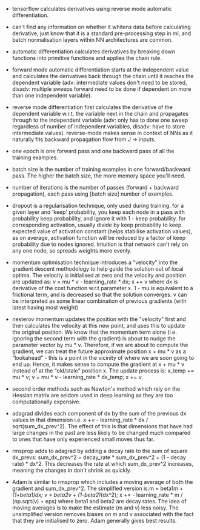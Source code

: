 - tensorflow calculates derivatives using reverse mode automatic differentiation.

- can't find any information on whether it whitens data before calculating derivative, just know that it is a standard pre-processing step in ml, and batch normalisation layers within NN architectures are common.

- automatic differentiation calculates derivatives by breaking down functions into primitive functions and applies the chain rule.

- forward mode automatic differentiation starts at the independent value and calculates the derivatives back through the chain until it reaches the dependent variable (adv: intermediate values don't need to be stored, disadv: multiple sweeps forward need to be done if dependent on more than one independent variable).

- reverse mode differentiation first calculates the derivative of the dependent variable w.r.t. the variable next in the chain and propagates through to the independent variable (adv: only has to done one sweep regardless of number of independent variables, disadv: have to store intermediate values). reverse-mode makes sense in context of NNs as it naturally fits backward propagation flow from J -> inputs.

- one epoch is one forward pass and one backward pass of all the training examples.

- batch size is the number of training examples in one forward/backward pass. The higher the batch size, the more memory space you'll need.

- number of iterations is the number of passes (forward + backward propagation), each pass using [batch size] number of examples.

- dropout is a regularisation technique, only used during training. for a given layer and 'keep' probability, you keep each node in a pass with probability keep probability, and ignore it with 1 - keep probability. for corresponding activation, usually divide by keep probability to keep expected value of activation constant (helps stabilise activation values), as on average, activation function will be reduced by a factor of keep probability due to nodes ignored. Intuition is that network can't rely on any one node, so spreads weights more evenly.

- momentum optimisation technique introduces a "velocity" into the gradient descent methodology to help guide the solution out of local optima. The velocity is initialised at zero and the velocity and position are updated as: v = mu * v - learning_rate * dx; x += v where dx is derivative of the cost function w.r.t parameter x. 1 - mu is equivalent to a frictional term, and is decreased so that the solution converges. v can be interpreted as some linear combination of previous gradients (with latest having most weight)

- nesterov momentum updates the position with the "velocity" first and then calculates the velocity at this new point, and uses this to update the original position. We know that the momentum term alone (i.e. ignoring the second term with the gradient) is about to nudge the parameter vector by mu * v. Therefore, if we are about to compute the gradient, we can treat the future approximate position x + mu * v as a “lookahead” - this is a point in the vicinity of where we are soon going to end up. Hence, it makes sense to compute the gradient at x + mu * v instead of at the “old/stale” position x. The update process is: x_temp += mu * v; v = mu * v - learning_rate * dx_temp; x += v.

- second order methods such as Newton's method which rely on the Hessian matrix are seldom used in deep learning as they are too computationally expensive.

- adagrad divides each component of dx by the sum of the previous dx values in that dimension i.e. x += - learning_rate * dx / sqrt(sum_dx_prev^2). The effect of this is that dimensions that have had large changes in the past are less likely to be changed much compared to ones that have only experienced small moves thus far.

- rmsprop adds to adagrad by adding a decay rate to the sum of square dx_prevs: sum_dx_prev^2 = decay_rate * sum_dx_prev^2 + (1 - decay rate) * dx^2. This decreases the rate at which sum_dx_prev^2 increases, meaning the changes in don't shrink as quickly.

- Adam is similar to rmsprop which includes a moving average of both the gradient and sum_dx_prev^2. The simplified version is:m = beta1*m + (1+beta1)*dx; v = beta2*v + (1-beta2)*(dx^2); x += - learning_rate * m / (np.sqrt(v) + eps) where beta1 and beta2 are decay rates. The idea of moving averages is to make the estimate (m and v) less noisy. The unsimplified version removes biases on m and v associated with the fact that they are initialised to zero. Adam generally gives best results.

